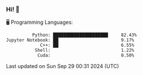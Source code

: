 ### Hi! :panda_face:

:desktop_computer: Programming Languages:

```
          Python: █████████████████████     82.43%
Jupyter Notebook: ██                        9.17%
             C++: ██                        6.55%
           Shell:                           1.22%
            Cuda:                           0.50%
```

Last updated on Sun Sep 29 00:31 2024 (UTC)
